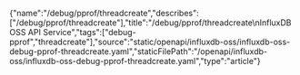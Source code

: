 {"name":"/debug/pprof/threadcreate","describes":["/debug/pprof/threadcreate"],"title":"/debug/pprof/threadcreate\nInfluxDB OSS API Service","tags":["debug-pprof","threadcreate"],"source":"static/openapi/influxdb-oss/influxdb-oss-debug-pprof-threadcreate.yaml","staticFilePath":"/openapi/influxdb-oss/influxdb-oss-debug-pprof-threadcreate.yaml","type":"article"}
